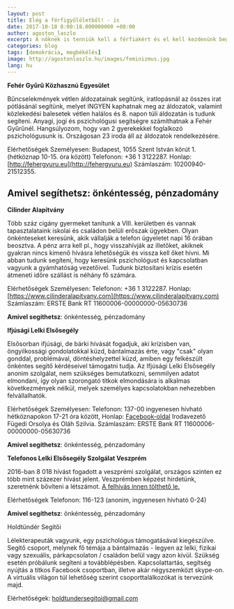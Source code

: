```yaml
---
layout: post
title: Elég a férfigyűlöletből! - is
date: 2017-10-18 8:00:18.000000000 +00:00
author: agoston_laszlo
excerpt: A nőknek is tenniük kell a férfiakért és el kell kezdenünk begyógyítani azokat a sebeket is, amiket a női erőszak okozott a férfiakon. Lehet, hogy ez nem szexuális vagy fizikai volt. De a lelki is ugyanannyira fáj. 
categories: blog
tags: [demokrácia, megbékélés]
image: http://agostonlaszlo.hu/images/feminizmus.jpg
lang: hu
---
```

**Fehér Gyűrű Közhasznú Egyesület**

Bűncselekmények vétlen áldozatainak segítünk, iratlopásnál az összes irat pótlásánál segítünk, melyet INGYEN kaphatnak meg az áldozatok, valamint közlekedési balesetek vétlen halálos és 8. napon túli áldozatán is tudunk segíteni. Anyagi, jogi és pszichológusi segítségre számíthatnak a Fehér Gyűrűnél. Hangsúlyozom, hogy van 2 gyerekekkel foglalkozó pszichológusunk is. Országosan 23 iroda áll az áldozatok rendelkezésére.

Elérhetőségek
Személyesen: Budapest, 1055 Szent István körút 1.  (hétköznap 10-15. óra között)
Telefonon: +36 1 3122287. 
Honlap: [http://fehergyuru.eu](http://fehergyuru.eu)
Számlaszám: 10200940-21512355. 

**Amivel segíthetsz**: önkéntesség, pénzadomány
---

**Cilinder Alapítvány**

Több száz cigány gyermeket tanítunk a VIII. kerületben és vannak tapasztalataink iskolai és családon belüli erőszak ügyekben. Olyan önkénteseket keresünk, akik vállalják a telefon ügyeletet napi 16 órában beosztva. A pénz arra kell pl., hogy visszahívják az illetőket, akiknek gyakran nincs kimenő hívásra lehetőségük és vissza kell őket hívni. Mi abban tudunk segíteni, hogy keresünk pszichológust és kapcsolatban vagyunk a gyámhatóság vezetőivel. Tudunk biztosítani krízis esetén átmeneti időre szállást is néhány fő számára. 

Elérhetőségek
Személyesen: 
Telefonon: +36 1 3122287. 
Honlap: [https://www.cilinderalapitvany.com](https://www.cilinderalapitvany.com)
Számlaszám: ERSTE Bank RT 11600006-00000000-05630736 

**Amivel segíthetsz**: önkéntesség, pénzadomány

**Ifjúsági Lelki Elsősegély**

Elsősorban ifjúsági, de bárki hívását fogadjuk, aki krízisben van, öngyilkossági gondolatokkal küzd, bántalmazás érte, vagy "csak" olyan gonddal, problémával, döntéshelyzettel küzd, amiben egy felkészült önkéntes segítő kérdéseivel támogatni tudja. Az Ifjúsági Lelki Elsősegély anonim szolgálat, nem szükséges bemutatkozni, semmilyen adatot elmondani, így olyan szorongató titkok elmondására is alkalmas következmények nélkül, melyek személyes kapcsolatokban nehezebben felvállalhatók.

Elérhetőségek
Személyesen: 
Telefonon: 137-00 ingyenesen hívható hétköznapokon 17-21 óra között,
Honlap: [Facebook-oldal](https://www.facebook.com/Ifjúsági-Lelki-Elsősegély-828456660531159/)
Irodavezető Fügedi Orsolya és Oláh Szilvia. 
Számlaszám: ERSTE Bank RT 11600006-00000000-05630736 

**Amivel segíthetsz**: önkéntesség, pénzadomány

**Telefonos Lelki Elsősegély Szolgálat Veszprém**

2016-ban 8 018 hívást fogadott a veszprémi szolgálat, országos szinten ez több mint százezer hívást jelent. Veszprémben képzést hirdetünk, szeretnénk bővíteni a létszámot. [A felhívás innen tölthető le.](http://agostonlaszlo.hu/images/feminizmus.jpg)

Elérhetőségek
Telefonon: 116-123  (anonim, ingyenesen hívható 0-24)


**Amivel segíthetsz**: önkéntesség, pénzadomány

Holdtündér Segítői

Lélekterapeuták vagyunk, egy pszichológus támogatásával kiegészülve. Segítő csoport, melynek fő témája a bántalmazás - legyen az lelki, fizikai vagy szexuális, párkapcsolaton / családon belül vagy azon kívül. Szükség esetén próbálunk segíteni a továbblépésben. Kapcsolattartás, segítség nyújtás a titkos Facebook csoportban, illetve akár négyszemközt skype-on. A virtuális világon túl lehetőség szerint csoporttalálkozókat is tervezünk majd. 


Elérhetőségek:
holdtundersegitoi@gmail.com
